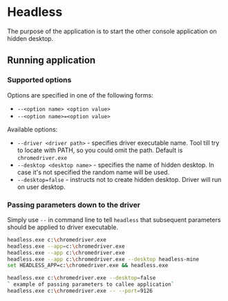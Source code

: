 # Headless

The purpose of the application is to start the other console application on hidden desktop.

## Running application

### Supported options

Options are specified in one of the following forms:

* `--<option name> <option value>`
* `--<option name>=<option value>`

Available options:

* `--driver <driver path>` - specifies driver executable name. Tool till try to locate with PATH, so you could omit the path. Default is `chromedriver.exe`
* `--desktop <desktop name>` - specifies the name of hidden desktop. In case it's not specified the random name will be used.
* `--desktop=false` - instructs not to create hidden desktop. Driver will run on user desktop.

### Passing parameters down to the driver

Simply use `--` in command line to tell `headless` that subsequent parameters should be applied to driver executable.

```bash
headless.exe c:\chromedriver.exe
headless.exe --app=c:\chromedriver.exe
headless.exe --app c:\chromedriver.exe
headless.exe --app c:\chromedriver.exe --desktop headless-mine
set HEADLESS_APP=c:\chromedriver.exe && headless.exe

headless.exe c:\chromedriver.exe --desktop=false
` example of passing parameters to callee application`
headless.exe c:\chromedriver.exe -- --port=9126
```
